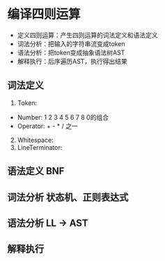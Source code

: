 # 编译四则运算

- 定义四则运算：产生四则运算的词法定义和语法定义
- 词法分析：把输入的字符串流变成token
- 语法分析：把token变成抽象语法树AST
- 解释执行：后序遍历AST，执行得出结果

## 词法定义
1. Token:
- Number: 1 2 3 4 5 6 7 8 0的组合
- Operator: + - * / 之一
2. Whitespace: <sp>
3. LineTerminator: <LF> <CR>

## 语法定义 BNF



## 词法分析 状态机、正则表达式



## 语法分析 LL -> AST



## 解释执行 